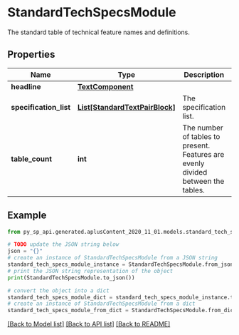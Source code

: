 # StandardTechSpecsModule

The standard table of technical feature names and definitions.

## Properties

Name | Type | Description | Notes
------------ | ------------- | ------------- | -------------
**headline** | [**TextComponent**](TextComponent.md) |  | [optional] 
**specification_list** | [**List[StandardTextPairBlock]**](StandardTextPairBlock.md) | The specification list. | 
**table_count** | **int** | The number of tables to present. Features are evenly divided between the tables. | [optional] 

## Example

```python
from py_sp_api.generated.aplusContent_2020_11_01.models.standard_tech_specs_module import StandardTechSpecsModule

# TODO update the JSON string below
json = "{}"
# create an instance of StandardTechSpecsModule from a JSON string
standard_tech_specs_module_instance = StandardTechSpecsModule.from_json(json)
# print the JSON string representation of the object
print(StandardTechSpecsModule.to_json())

# convert the object into a dict
standard_tech_specs_module_dict = standard_tech_specs_module_instance.to_dict()
# create an instance of StandardTechSpecsModule from a dict
standard_tech_specs_module_from_dict = StandardTechSpecsModule.from_dict(standard_tech_specs_module_dict)
```
[[Back to Model list]](../README.md#documentation-for-models) [[Back to API list]](../README.md#documentation-for-api-endpoints) [[Back to README]](../README.md)


